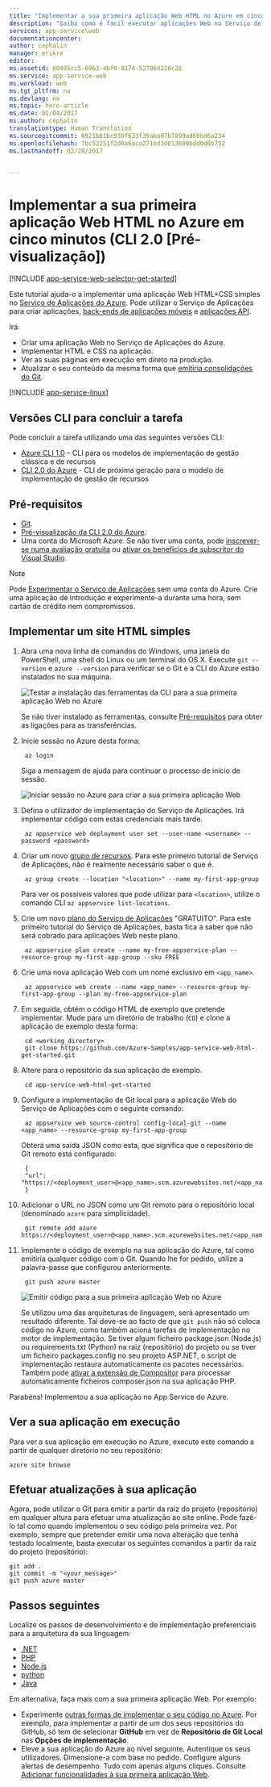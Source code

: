 ```yaml
---
title: "Implementar a sua primeira aplicação Web HTML no Azure em cinco minutos (CLI 2.0 [Pré-visualização]) | Microsoft Docs"
description: "Saiba como é fácil executar aplicações Web no Serviço de Aplicações ao implementar uma aplicação de exemplo. Comece a programar verdadeiramente em pouco tempo e a ver resultados imediatos."
services: app-service\web
documentationcenter: 
author: cephalin
manager: erikre
editor: 
ms.assetid: 60495cc5-6963-4bf0-8174-52786d226c26
ms.service: app-service-web
ms.workload: web
ms.tgt_pltfrm: na
ms.devlang: na
ms.topic: hero-article
ms.date: 01/04/2017
ms.author: cephalin
translationtype: Human Translation
ms.sourcegitcommit: 0921b01bc930f633f39aba07b7899ad60bd6a234
ms.openlocfilehash: 7bc52251f2d0a6aca271bd3d013690bdd0d6b752
ms.lasthandoff: 02/28/2017


---
```

# <a name="deploy-your-first-html-web-app-to-azure-in-five-minutes-cli-20-preview"></a>Implementar a sua primeira aplicação Web HTML no Azure em cinco minutos (CLI 2.0 [Pré-visualização])
[!INCLUDE [app-service-web-selector-get-started](../../includes/app-service-web-selector-get-started.md)] 

Este tutorial ajuda-o a implementar uma aplicação Web HTML+CSS simples no [Serviço de Aplicações do Azure](../app-service/app-service-value-prop-what-is.md).
Pode utilizar o Serviço de Aplicações para criar aplicações, [back-ends de aplicações móveis](/documentation/learning-paths/appservice-mobileapps/) e [aplicações API](../app-service-api/app-service-api-apps-why-best-platform.md).

Irá: 

* Criar uma aplicação Web no Serviço de Aplicações do Azure.
* Implementar HTML e CSS na aplicação.
* Ver as suas páginas em execução em direto na produção.
* Atualizar o seu conteúdo da mesma forma que [emitiria consolidações do Git](https://git-scm.com/docs/git-push).

[!INCLUDE [app-service-linux](../../includes/app-service-linux.md)]

## <a name="cli-versions-to-complete-the-task"></a>Versões CLI para concluir a tarefa

Pode concluir a tarefa utilizando uma das seguintes versões CLI:

- [Azure CLI 1.0](app-service-web-get-started-html-cli-nodejs.md) – CLI para os modelos de implementação de gestão clássica e de recursos
- [CLI 2.0 do Azure](app-service-web-get-started-html.md) - CLI de próxima geração para o modelo de implementação de gestão de recursos

## <a name="prerequisites"></a>Pré-requisitos
* [Git](http://www.git-scm.com/downloads).
* [Pré-visualização da CLI 2.0 do Azure](/cli/azure/install-az-cli2).
* Uma conta do Microsoft Azure. Se não tiver uma conta, pode [inscrever-se numa avaliação gratuita](https://azure.microsoft.com/pricing/free-trial/?WT.mc_id=A261C142F) ou [ativar os benefícios de subscritor do Visual Studio](https://azure.microsoft.com/pricing/member-offers/msdn-benefits-details/?WT.mc_id=A261C142F).

> [!NOTE]
> Pode [Experimentar o Serviço de Aplicações](https://azure.microsoft.com/try/app-service/) sem uma conta do Azure. Crie uma aplicação de introdução e experimente-a durante uma hora, sem cartão de crédito nem compromissos.
> 
> 

## <a name="deploy-a-simple-html-site"></a>Implementar um site HTML simples
1. Abra uma nova linha de comandos do Windows, uma janela do PowerShell, uma shell do Linux ou um terminal do OS X. Execute `git --version` e `azure --version` para verificar se o Git e a CLI do Azure estão instalados no sua máquina.
   
    ![Testar a instalação das ferramentas da CLI para a sua primeira aplicação Web no Azure](./media/app-service-web-get-started-languages/1-test-tools-2.0.png)
   
    Se não tiver instalado as ferramentas, consulte [Pré-requisitos](#Prerequisites) para obter as ligações para as transferências.
2. Inicie sessão no Azure desta forma:
   
        az login
   
    Siga a mensagem de ajuda para continuar o processo de início de sessão.
   
    ![Iniciar sessão no Azure para criar a sua primeira aplicação Web](./media/app-service-web-get-started-languages/3-azure-login-2.0.png)

3. Defina o utilizador de implementação do Serviço de Aplicações. Irá implementar código com estas credenciais mais tarde.
   
        az appservice web deployment user set --user-name <username> --password <password>

3. Criar um novo [grupo de recursos](../azure-resource-manager/resource-group-overview.md). Para este primeiro tutorial de Serviço de Aplicações, não é realmente necessário saber o que é.

        az group create --location "<location>" --name my-first-app-group

    Para ver os possíveis valores que pode utilizar para `<location>`, utilize o comando CLI `az appservice list-locations`.

3. Crie um novo [plano do Serviço de Aplicações](../app-service/azure-web-sites-web-hosting-plans-in-depth-overview.md) "GRATUITO". Para este primeiro tutorial do Serviço de Aplicações, basta fica a saber que não será cobrado para aplicações Web neste plano.

        az appservice plan create --name my-free-appservice-plan --resource-group my-first-app-group --sku FREE

4. Crie uma nova aplicação Web com um nome exclusivo em `<app_name>`.

        az appservice web create --name <app_name> --resource-group my-first-app-group --plan my-free-appservice-plan

4. Em seguida, obtém o código HTML de exemplo que pretende implementar. Mude para um diretório de trabalho (`CD`) e clone a aplicação de exemplo desta forma:
   
        cd <working_directory>
        git clone https://github.com/Azure-Samples/app-service-web-html-get-started.git

5. Altere para o repositório da sua aplicação de exemplo. 
   
        cd app-service-web-html-get-started
5. Configure a implementação de Git local para a aplicação Web do Serviço de Aplicações com o seguinte comando:

        az appservice web source-control config-local-git --name <app_name> --resource-group my-first-app-group

    Obterá uma saída JSON como esta, que significa que o repositório de Git remoto está configurado:

        {
        "url": "https://<deployment_user>@<app_name>.scm.azurewebsites.net/<app_name>.git"
        }

6. Adicionar o URL no JSON como um Git remoto para o repositório local (denominado `azure` para simplicidade).

        git remote add azure https://<deployment_user>@<app_name>.scm.azurewebsites.net/<app_name>.git
   
7. Implemente o código de exemplo na sua aplicação do Azure, tal como emitiria qualquer código com o Git. Quando lhe for pedido, utilize a palavra-passe que configurou anteriormente.
   
        git push azure master
   
    ![Emitir código para a sua primeira aplicação Web no Azure](./media/app-service-web-get-started/5-push-code.png)
   
    Se utilizou uma das arquiteturas de linguagem, será apresentado um resultado diferente. Tal deve-se ao facto de que `git push` não só coloca código no Azure, como também aciona tarefas de implementação no motor de implementação. Se tiver algum ficheiro package.json (Node.js) ou requirements.txt (Python) na raiz (repositório) do projeto ou se tiver um ficheiro packages.config no seu projeto ASP.NET, o script de implementação restaura automaticamente os pacotes necessários. Também pode [ativar a extensão de Compositor](web-sites-php-mysql-deploy-use-git.md#composer) para processar automaticamente ficheiros composer.json na sua aplicação PHP.

Parabéns! Implementou a sua aplicação no App Service do Azure.

## <a name="see-your-app-running-live"></a>Ver a sua aplicação em execução
Para ver a sua aplicação em execução no Azure, execute este comando a partir de qualquer diretório no seu repositório:

    azure site browse

## <a name="make-updates-to-your-app"></a>Efetuar atualizações à sua aplicação
Agora, pode utilizar o Git para emitir a partir da raiz do projeto (repositório) em qualquer altura para efetuar uma atualização ao site online. Pode fazê-lo tal como quando implementou o seu código pela primeira vez. Por exemplo, sempre que pretender emitir uma nova alteração que tenha testado localmente, basta executar os seguintes comandos a partir da raiz do projeto (repositório):

    git add .
    git commit -m "<your_message>"
    git push azure master

## <a name="next-steps"></a>Passos seguintes
Localize os passos de desenvolvimento e de implementação preferenciais para a arquitetura da sua linguagem:

* [.NET](web-sites-dotnet-get-started.md)
* [PHP](app-service-web-php-get-started.md)
* [Node.js](app-service-web-nodejs-get-started.md)
* [python](web-sites-python-ptvs-django-mysql.md)
* [Java](web-sites-java-get-started.md)

Em alternativa, faça mais com a sua primeira aplicação Web. Por exemplo:

* Experimente [outras formas de implementar o seu código no Azure](web-sites-deploy.md). Por exemplo, para implementar a partir de um dos seus repositórios do GitHub, só tem de selecionar **GitHub** em vez de **Repositório de Git Local** nas **Opções de implementação**.
* Eleve a sua aplicação do Azure ao nível seguinte. Autentique os seus utilizadores. Dimensione-a com base no pedido. Configure alguns alertas de desempenho. Tudo com apenas alguns cliques. Consulte [Adicionar funcionalidades à sua primeira aplicação Web](app-service-web-get-started-2.md).


